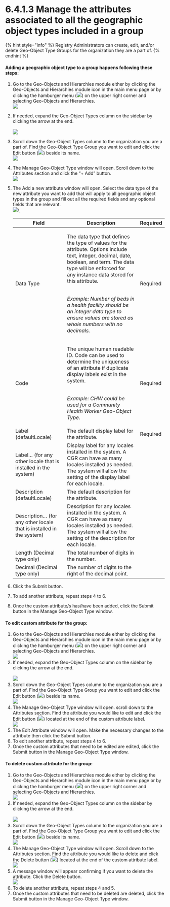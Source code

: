 # 6.4.1.3 Manage the attributes associated to all the geographic object types included in a group

{% hint style="info" %}
Registry Administrators can create, edit, and/or delete Geo-Object Type Groups for the organization they are a part of.
{% endhint %}

#### Adding a geographic object type to a group happens following these steps:

1. Go to the Geo-Objects and Hierarchies module either by clicking the Geo-Objects and Hierarchies module icon in the main menu page or by clicking the hamburger menu (![](https://lh3.googleusercontent.com/iuPmL\_Z1smFoRNK34qpVh9--96pLjj8A-P4QdCAlpcvxkSIfD3bihusMrW6MlenmddHse4DMtkIfNaLzts2tH95aM8vei5RBC6-FuLkbYRi4j4V9LiSgid0KfK2wPUgPo-Oim\_IF7FqvJW8Ck-ESi0sPLJ2Hi6rets24LbXMhLUD7h3zOJePImZz)) on the upper right corner and selecting Geo-Objects and Hierarchies.\
   ![](<../../../../../.gitbook/assets/image (1) (1) (1).png>)
2. If needed, expand the Geo-Object Types column on the sidebar by clicking the arrow at the end.\
   \
   ![](<../../../../../.gitbook/assets/image (4) (1) (1).png>)
3. Scroll down the Geo-Object Types column to the organization you are a part of. Find the Geo-Object Type Group you want to edit and click the Edit button (![](https://lh5.googleusercontent.com/eWbIfLxWl4e8EDQxhct0paMJLckzJIfSi1K3wE4RtIDwyiWkSj73jYAYwkyoa-MkAjmqYo96Ete6QlKkUQ0omVtCFnaH6LfJRAPZrmrbDaSTWLHSImgY-cm-4P4S8h-Pgz0K9ql8d1nuIleRLMN\_0Yzbajxj37KP5XNSfKtF3Lhs4O1ZVIK9S3PR)) beside its name.\
   ![](<../../../../../.gitbook/assets/image (15) (1).png>)
4. The Manage Geo-Object Type window will open. Scroll down to the Attributes section and click the “+ Add” button.\
   ![](<../../../../../.gitbook/assets/image (8) (1).png>)
5.  The Add a new attribute window will open. Select the data type of the new attribute you want to add that will apply to all geographic object types in the group and fill out all the required fields and any optional fields that are relevant.\
    ![](https://lh5.googleusercontent.com/FVXOBtSvWqQdrzn7g-wLHDFXjnO5G0DrOX9FNHbxvrSw2mTVFgX2Xid3WXr2Ey3-oSwk3aXvi5RL2zgSU1dlXkXRrAp42koraX4wp81OsmDlzUYQSyuAWKu8itY1EeeQkp0p9vxCpKG1X6QSfRRXO9jTQqvs40XGtBH6w-ur1S4AeYHscGyZzGMl)\


    | Field                                                               | Description                                                                                                                                                                                                                                                                                                                                                                            | Required |
    | ------------------------------------------------------------------- | -------------------------------------------------------------------------------------------------------------------------------------------------------------------------------------------------------------------------------------------------------------------------------------------------------------------------------------------------------------------------------------- | -------- |
    | Data Type                                                           | <p>The data type that defines the type of values for the attribute. Options include text, integer, decimal, date, boolean, and term. The data type will be enforced for any instance data stored for this attribute.</p><p><br><em>Example: Number of beds in a health facility should be an integer data type to ensure values are stored as whole numbers with no decimals.</em></p> | Required |
    | Code                                                                | <p>The unique human readable ID. Code can be used to determine the uniqueness of an attribute if duplicate display labels exist in the system.</p><p><br><em>Example: CHW could be used for a Community Health Worker Geo-Object Type.</em></p>                                                                                                                                        | Required |
    | Label (defaultLocale)                                               | The default display label for the attribute.                                                                                                                                                                                                                                                                                                                                           | Required |
    | Label… (for any other locale that is installed in the system)       | Display label for any locales installed in the system. A CGR can have as many locales installed as needed. The system will allow the setting of the display label for each locale.                                                                                                                                                                                                     |          |
    | Description (defaultLocale)                                         | The default description for the attribute.                                                                                                                                                                                                                                                                                                                                             |          |
    | Description… (for any other locale that is installed in the system) | Description for any locales installed in the system. A CGR can have as many locales installed as needed. The system will allow the setting of the description for each locale.                                                                                                                                                                                                         |          |
    | Length (Decimal type only)                                          | The total number of digits in the number.                                                                                                                                                                                                                                                                                                                                              |          |
    | Decimal (Decimal type only)                                         | The number of digits to the right of the decimal point.                                                                                                                                                                                                                                                                                                                                |          |
6. Click the Submit button.&#x20;
7. To add another attribute, repeat steps 4 to 6.&#x20;
8. Once the custom attribute/s has/have been added, click the Submit button in the Manage Geo-Object Type window.

#### To edit custom attribute for the group:

1. Go to the Geo-Objects and Hierarchies module either by clicking the Geo-Objects and Hierarchies module icon in the main menu page or by clicking the hamburger menu (![](https://lh3.googleusercontent.com/iuPmL\_Z1smFoRNK34qpVh9--96pLjj8A-P4QdCAlpcvxkSIfD3bihusMrW6MlenmddHse4DMtkIfNaLzts2tH95aM8vei5RBC6-FuLkbYRi4j4V9LiSgid0KfK2wPUgPo-Oim\_IF7FqvJW8Ck-ESi0sPLJ2Hi6rets24LbXMhLUD7h3zOJePImZz)) on the upper right corner and selecting Geo-Objects and Hierarchies.\
   ![](<../../../../../.gitbook/assets/image (1) (1) (1).png>)
2. If needed, expand the Geo-Object Types column on the sidebar by clicking the arrow at the end.\
   \
   ![](<../../../../../.gitbook/assets/image (4) (1) (1).png>)
3. Scroll down the Geo-Object Types column to the organization you are a part of. Find the Geo-Object Type Group you want to edit and click the Edit button (![](https://lh5.googleusercontent.com/eWbIfLxWl4e8EDQxhct0paMJLckzJIfSi1K3wE4RtIDwyiWkSj73jYAYwkyoa-MkAjmqYo96Ete6QlKkUQ0omVtCFnaH6LfJRAPZrmrbDaSTWLHSImgY-cm-4P4S8h-Pgz0K9ql8d1nuIleRLMN\_0Yzbajxj37KP5XNSfKtF3Lhs4O1ZVIK9S3PR)) beside its name.\
   ![](<../../../../../.gitbook/assets/image (15) (1).png>)
4. The Manage Geo-Object Type window will open. scroll down to the Attributes section. Find the attribute you would like to edit and click the Edit button (![](https://lh3.googleusercontent.com/Q7pkzgObJFZQnkb3\_buJ8H5DuTLrUoW0FKylb9-lDiM20ivUXXW4mCSN7R9tsuvDhplAzzzZLHeLr3RqLFvoHnmcmfaAiHM1OkUQSpu9M9wbOJVBy9SqaNvGamTl8kWn25VSwR4AZBT02MdiOn5g2O\_zylORVWHL800sReyQzPvxskHdrCLRpQra)) located at the end of the custom attribute label.\
   ![](<../../../../../.gitbook/assets/image (13) (1).png>)
5. The Edit Attribute window will open. Make the necessary changes to the attribute then click the Submit button.&#x20;
6. To edit another attribute, repeat steps 4 to 6.&#x20;
7. Once the custom attributes that need to be edited are edited, click the Submit button in the Manage Geo-Object Type window.

#### To delete custom attribute for the group:

1. Go to the Geo-Objects and Hierarchies module either by clicking the Geo-Objects and Hierarchies module icon in the main menu page or by clicking the hamburger menu (![](https://lh3.googleusercontent.com/iuPmL\_Z1smFoRNK34qpVh9--96pLjj8A-P4QdCAlpcvxkSIfD3bihusMrW6MlenmddHse4DMtkIfNaLzts2tH95aM8vei5RBC6-FuLkbYRi4j4V9LiSgid0KfK2wPUgPo-Oim\_IF7FqvJW8Ck-ESi0sPLJ2Hi6rets24LbXMhLUD7h3zOJePImZz)) on the upper right corner and selecting Geo-Objects and Hierarchies.\
   ![](<../../../../../.gitbook/assets/image (1) (1) (1).png>)
2. If needed, expand the Geo-Object Types column on the sidebar by clicking the arrow at the end.\
   \
   ![](<../../../../../.gitbook/assets/image (4) (1) (1).png>)
3. Scroll down the Geo-Object Types column to the organization you are a part of. Find the Geo-Object Type Group you want to edit and click the Edit button (![](https://lh5.googleusercontent.com/eWbIfLxWl4e8EDQxhct0paMJLckzJIfSi1K3wE4RtIDwyiWkSj73jYAYwkyoa-MkAjmqYo96Ete6QlKkUQ0omVtCFnaH6LfJRAPZrmrbDaSTWLHSImgY-cm-4P4S8h-Pgz0K9ql8d1nuIleRLMN\_0Yzbajxj37KP5XNSfKtF3Lhs4O1ZVIK9S3PR)) beside its name.\
   ![](<../../../../../.gitbook/assets/image (15) (1).png>)
4. The Manage Geo-Object Type window will open. Scroll down to the Attributes section. Find the attribute you would like to delete and click the Delete button (![](https://lh5.googleusercontent.com/4UozB7vD987HwNl9l2XwwVG2tivfKvoEDqFo7H00DR18Q\_kAXVsHzCIniv6ybCuLlxnmshVg\_6AUziUX-08vQ8FCBNmAz4aHrlJFmC\_fIHK8W69dFj-uvUc2EOYxg7u-tlfifwgq-ccgGtI9o6cygEaWi-m6y9i5uW8IQYfApbGCBW4NapY9iQFK)) located at the end of the custom attribute label.\
   ![](<../../../../../.gitbook/assets/image (2) (2).png>)
5. A message window will appear confirming if you want to delete the attribute. Click the Delete button.\
   ![](https://lh5.googleusercontent.com/vD5324Kgz-zNnEpgEh4PyahZA7\_i4rF-SSShSxnZaC1YoNt5C1WF878aYQQZluEaMi5ZenNLTJPCYiVzjMSRs-Kq2-PQ\_8gyTt6kD0nzc6\_fSfgHS2WdCFdFCDf6py\_0hBwb0oWDxr0o4Qfk2ClIBRswl01fkJ6ljOv7ByI7dP03iwM-ABuI8NyG)
6. To delete another attribute, repeat steps 4 and 5.&#x20;
7. Once the custom attributes that need to be deleted are deleted, click the Submit button in the Manage Geo-Object Type window.
